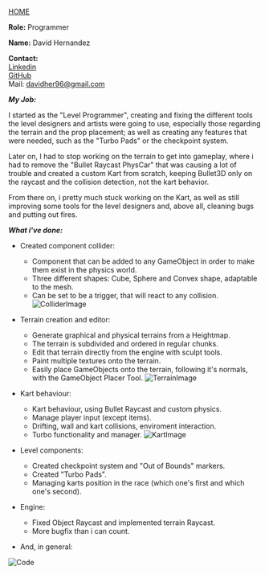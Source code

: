 [HOME](index.md)

**Role:** Programmer    

**Name:** David Hernandez    

**Contact:**     
[Linkedin](https://www.linkedin.com/in/davidhlazaro/)    
[GitHub](https://github.com/Vulpem)    
Mail: davidher96@gmail.com    
    
    
**_My Job:_**    
    
I started as the "Level Programmer", creating and fixing the different tools the level designers and artists were going to use, especially those regarding the terrain and the prop placement; as well as creating any features that were needed, such as the "Turbo Pads" or the checkpoint system.

Later on, I had to stop working on the terrain to get into gameplay, where i had to remove the "Bullet Raycast PhysCar" that was causing a lot of trouble and created a custom Kart from scratch, keeping Bullet3D only on the raycast and the collision detection, not the kart behavior.

From there on, i pretty much stuck working on the Kart, as well as still improving some tools for the level designers and, above all, cleaning bugs and putting out fires.
    
       
       
**_What i've done:_**

- Created component collider:
   - Component that can be added to any GameObject in order to make them exist in the physics world.
   - Three different shapes: Cube, Sphere and Convex shape, adaptable to the mesh.
   - Can be set to be a trigger, that will react to any collision.  
![ColliderImage](http://i.imgur.com/C9NEDJh.jpg)
   
- Terrain creation and editor:
   - Generate graphical and physical terrains from a Heightmap.
   - The terrain is subdivided and ordered in regular chunks.
   - Edit that terrain directly from the engine with sculpt tools.
   - Paint multiple textures onto the terrain.
   - Easily place GameObjects onto the terrain, following it's normals, with the GameObject Placer Tool.
![TerrainImage](http://i.imgur.com/vJ4HBWv.jpg)

- Kart behaviour:
   - Kart behaviour, using Bullet Raycast and custom physics.
   - Manage player input (except items).
   - Drifting, wall and kart collisions, enviroment interaction.
   - Turbo functionality and manager.
![KartImage](http://i.imgur.com/jICXB3B.jpg)

- Level components:
   - Created checkpoint system and "Out of Bounds" markers.
   - Created "Turbo Pads".
   - Managing karts position in the race (which one's first and which one's second).

- Engine: 
   - Fixed Object Raycast and implemented terrain Raycast.
   - More bugfix than i can count.
   
   
   
- And, in general:    

![Code](https://image.spreadshirtmedia.com/image-server/v1/compositions/110357305/views/1,width=300,height=300,appearanceId=2,backgroundColor=E8E8E8,version=1452254899/a-programmer-life-men-s-t-shirt-by-american-apparel.jpg)
